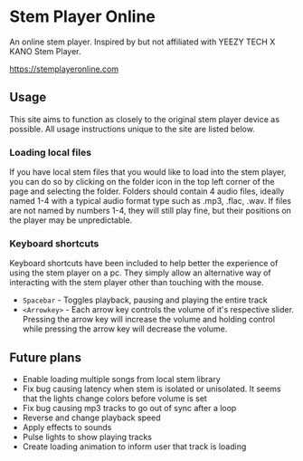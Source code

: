 # Stem Player Online
An online stem player. Inspired by but not affiliated with YEEZY TECH X KANO Stem Player.

https://stemplayeronline.com

## Usage
This site aims to function as closely to the original stem player device as possible. All usage instructions unique to the site are listed below.

### Loading local files
If you have local stem files that you would like to load into the stem player, you can do so by clicking on the folder icon in the top left corner of the page and selecting the folder. Folders should contain 4 audio files, ideally named 1-4 with a typical audio format type such as .mp3, .flac, .wav. If files are not named by numbers 1-4, they will still play fine, but their positions on the player may be unpredictable.


### Keyboard shortcuts
Keyboard shortcuts have been included to help better the experience of using the stem player on a pc. They simply allow an alternative way of interacting with the stem player other than touching with the mouse.

* `Spacebar` - Toggles playback, pausing and playing the entire track
* `<Arrowkey>` - Each arrow key controls the volume of it's respective slider. Pressing the arrow key will increase the volume and holding control while pressing the arrow key will decrease the volume.

## Future plans
* Enable loading multiple songs from local stem library
* Fix bug causing latency when stem is isolated or unisolated. It seems that the lights change colors before volume is set
* Fix bug causing mp3 tracks to go out of sync after a loop
* Reverse and change playback speed
* Apply effects to sounds
* Pulse lights to show playing tracks
* Create loading animation to inform user that track is loading
